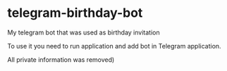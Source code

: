 # telegram-birthday-bot
My telegram bot that was used as birthday invitation


To use it you need to run application and add bot in Telegram application.

All private information was removed)
